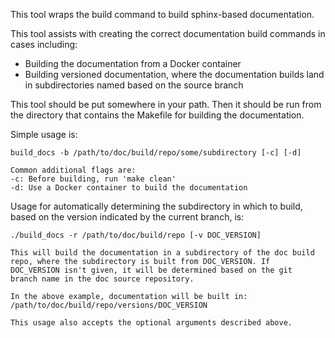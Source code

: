 This tool wraps the build command to build sphinx-based documentation.

This tool assists with creating the correct documentation build commands
in cases including:
- Building the documentation from a Docker container
- Building versioned documentation, where the documentation builds land
  in subdirectories named based on the source branch

This tool should be put somewhere in your path. Then it should be run
from the directory that contains the Makefile for building the
documentation.

Simple usage is:

    build_docs -b /path/to/doc/build/repo/some/subdirectory [-c] [-d]

    Common additional flags are:
    -c: Before building, run 'make clean'
    -d: Use a Docker container to build the documentation

Usage for automatically determining the subdirectory in which to build,
based on the version indicated by the current branch, is:

    ./build_docs -r /path/to/doc/build/repo [-v DOC_VERSION]

    This will build the documentation in a subdirectory of the doc build
    repo, where the subdirectory is built from DOC_VERSION. If
    DOC_VERSION isn't given, it will be determined based on the git
    branch name in the doc source repository.

    In the above example, documentation will be built in:
    /path/to/doc/build/repo/versions/DOC_VERSION

    This usage also accepts the optional arguments described above.
